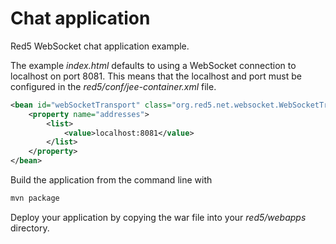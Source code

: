 Chat application
================

Red5 WebSocket chat application example.

The example <i>index.html</i> defaults to using a WebSocket connection to localhost on port 8081. This means that the localhost and port must be configured in the <i>red5/conf/jee-container.xml</i> file.

```xml
<bean id="webSocketTransport" class="org.red5.net.websocket.WebSocketTransport">
    <property name="addresses">
        <list>
            <value>localhost:8081</value>
        </list>
    </property>
</bean>
```

Build the application from the command line with

```bash
mvn package
```

Deploy your application by copying the war file into your <i>red5/webapps</i> directory.

